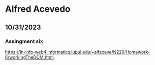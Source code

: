 # Alfred Acevedo
## 10/31/2023
### Assingment six
https://in-info-web4.informatics.iupui.edu/~alfaceve/N220/Homework-6/workingTheDOM.html